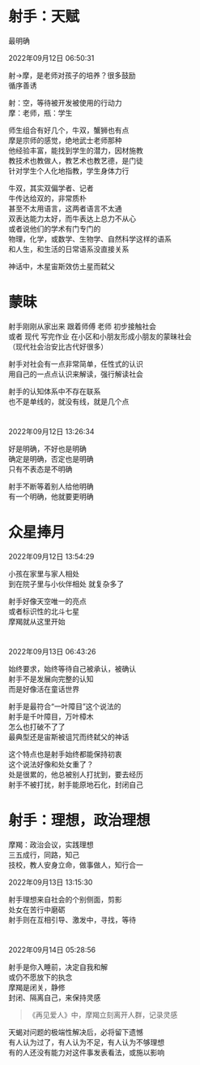# 射手：天赋
最明确

2022年09月12日 06:50:31

射→摩，是老师对孩子的培养？很多鼓励  
循序善诱

射：空，等待被开发被使用的行动力  
摩：老师，瓶：学生

师生组合有好几个，牛双，蟹狮也有点  
摩是宗师的感觉，绝地武士老师那种  
他经验丰富，能找到学生的潜力，因材施教  
教技术也教做人，教艺术也教艺德，是门徒  
针对学生个人化地指教，学生身体力行

牛双，其实双偏学者、记者  
牛传达给双的，非常质朴  
甚至不太用语言，这两者语言不太通  
双表达能力太好，而牛表达上总力不从心  
或者说他们的学术有门专门的  
物理，化学，或数学、生物学、自然科学这样的语系  
和人生，和生活的日常语系没直接关系

神话中，木星宙斯效仿土星而弑父

# 蒙昧
射手刚刚从家出来 跟着师傅 老师 初步接触社会  
或者 现代 写完作业 在小区和小朋友形成小朋友的蒙昧社会  
（现代社会治安比古代好很多）

射手对社会有一点非常简单，任性式的认识  
用自己的一点点认识来解读，强行解读社会

射手的认知体系中不存在联系  
也不是单线的，就没有线，就是几个点

#

2022年09月12日 13:26:34

好是明确，不好也是明确  
确定是明确，否定也是明确  
只有不表态是不明确

射手不断等着别人给他明确  
有一个明确，他就要更明确

# 众星捧月
2022年09月12日 13:54:29

小孩在家里与家人相处  
到在院子里与小伙伴相处 就复杂多了

射手好像天空唯一的亮点  
或者标识性的北斗七星  
摩羯就从这里开始

#

2022年09月13日 06:43:26

始终要求，始终等待自己被承认，被确认  
射手不是发展向完整的认知  
而是好像活在童话世界

射手是最符合“一叶障目”这个说法的  
射手是千叶障目，万叶樟木  
怎么也打破不了了  
最典型还是宙斯被诅咒而终弑父的神话

这个特点也是射手始终都能保持初衷  
这个说法好像和处女重了？  
处是很累的，他总被别人打扰到，要去经历  
射手不被打扰，射手能原地石化，封闭自己

# 射手：理想，政治理想
摩羯：政治会议，实践理想  
三五成行，同路，知己  
技校，教人安身立命，做事做人，知行合一

2022年09月13日 13:15:30

射手理想来自社会的个别侧面，剪影  
处女在苦行中磨砺  
射手则在互相引导、激发中，寻找，等待

#

2022年09月14日 05:28:56

射手是你入睡前，决定自我和解  
或仍不愿放下的执念  
摩羯是闭关，静修  
封闭、隔离自己，来保持灵感
>《再见爱人》中，摩羯立刻离开人群，记录灵感

天蝎对问题的极端性解决后，必将留下遗憾  
有人认为过了，有人认为不足，有人认为不够理想  
有的人还没有能力对这件事发表看法，或施以影响
